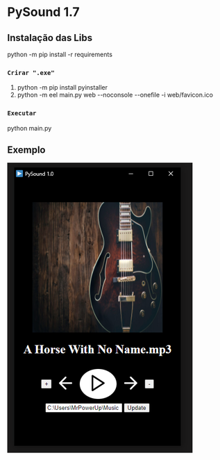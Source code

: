 # PySound 1.7

## Instalação das Libs

python -m pip install -r requirements

### `Crirar ".exe"`

1. python -m pip install pyinstaller
2. python -m eel main.py web --noconsole --onefile -i web/favicon.ico

### `Executar`

python main.py

## Exemplo

![alt text](screenshot.png)